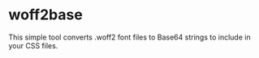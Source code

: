 # woff2base
This simple tool converts .woff2 font files to Base64 strings to include in your CSS files.
